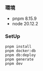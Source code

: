 ### 環境
- pnpm 8.15.9
- node 20.12.2

### SetUp
```
pnpm install
pnpm docker:db
pnpm db:deploy
pnpm generate
pnpm dev
```

